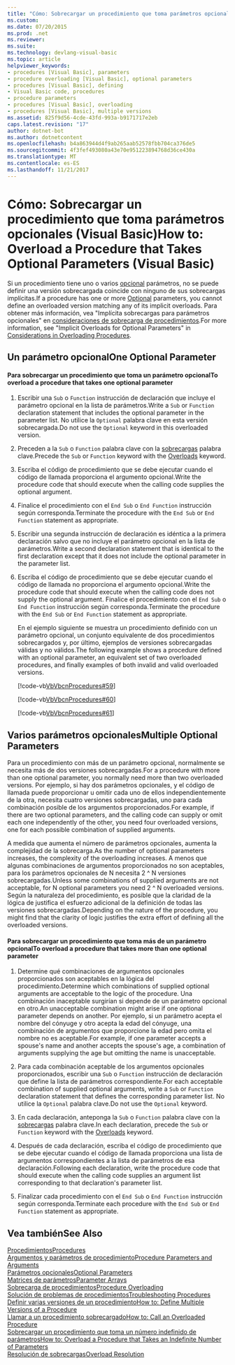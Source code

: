 ```yaml
---
title: "Cómo: Sobrecargar un procedimiento que toma parámetros opcionales (Visual Basic)"
ms.custom: 
ms.date: 07/20/2015
ms.prod: .net
ms.reviewer: 
ms.suite: 
ms.technology: devlang-visual-basic
ms.topic: article
helpviewer_keywords:
- procedures [Visual Basic], parameters
- procedure overloading [Visual Basic], optional parameters
- procedures [Visual Basic], defining
- Visual Basic code, procedures
- procedure parameters
- procedures [Visual Basic], overloading
- procedures [Visual Basic], multiple versions
ms.assetid: 825f9d56-4cde-43fd-993a-b9171717e2eb
caps.latest.revision: "17"
author: dotnet-bot
ms.author: dotnetcontent
ms.openlocfilehash: b4a863944d4f9ab265aab52578fbb704ca376de5
ms.sourcegitcommit: 4f3fef493080a43e70e951223894768d36ce430a
ms.translationtype: MT
ms.contentlocale: es-ES
ms.lasthandoff: 11/21/2017
---
```

# <a name="how-to-overload-a-procedure-that-takes-optional-parameters-visual-basic"></a><span data-ttu-id="4b7d7-102">Cómo: Sobrecargar un procedimiento que toma parámetros opcionales (Visual Basic)</span><span class="sxs-lookup"><span data-stu-id="4b7d7-102">How to: Overload a Procedure that Takes Optional Parameters (Visual Basic)</span></span>
<span data-ttu-id="4b7d7-103">Si un procedimiento tiene uno o varios [opcional](../../../../visual-basic/language-reference/modifiers/optional.md) parámetros, no se puede definir una versión sobrecargada coincide con ninguno de sus sobrecargas implícitas.</span><span class="sxs-lookup"><span data-stu-id="4b7d7-103">If a procedure has one or more [Optional](../../../../visual-basic/language-reference/modifiers/optional.md) parameters, you cannot define an overloaded version matching any of its implicit overloads.</span></span> <span data-ttu-id="4b7d7-104">Para obtener más información, vea "Implícita sobrecargas para parámetros opcionales" en [consideraciones de sobrecarga de procedimientos](./considerations-in-overloading-procedures.md).</span><span class="sxs-lookup"><span data-stu-id="4b7d7-104">For more information, see "Implicit Overloads for Optional Parameters" in [Considerations in Overloading Procedures](./considerations-in-overloading-procedures.md).</span></span>  
  
## <a name="one-optional-parameter"></a><span data-ttu-id="4b7d7-105">Un parámetro opcional</span><span class="sxs-lookup"><span data-stu-id="4b7d7-105">One Optional Parameter</span></span>  
  
#### <a name="to-overload-a-procedure-that-takes-one-optional-parameter"></a><span data-ttu-id="4b7d7-106">Para sobrecargar un procedimiento que toma un parámetro opcional</span><span class="sxs-lookup"><span data-stu-id="4b7d7-106">To overload a procedure that takes one optional parameter</span></span>  
  
1.  <span data-ttu-id="4b7d7-107">Escribir una `Sub` o `Function` instrucción de declaración que incluye el parámetro opcional en la lista de parámetros.</span><span class="sxs-lookup"><span data-stu-id="4b7d7-107">Write a `Sub` or `Function` declaration statement that includes the optional parameter in the parameter list.</span></span> <span data-ttu-id="4b7d7-108">No utilice la `Optional` palabra clave en esta versión sobrecargada.</span><span class="sxs-lookup"><span data-stu-id="4b7d7-108">Do not use the `Optional` keyword in this overloaded version.</span></span>  
  
2.  <span data-ttu-id="4b7d7-109">Preceden a la `Sub` o `Function` palabra clave con la [sobrecargas](../../../../visual-basic/language-reference/modifiers/overloads.md) palabra clave.</span><span class="sxs-lookup"><span data-stu-id="4b7d7-109">Precede the `Sub` or `Function` keyword with the [Overloads](../../../../visual-basic/language-reference/modifiers/overloads.md) keyword.</span></span>  
  
3.  <span data-ttu-id="4b7d7-110">Escriba el código de procedimiento que se debe ejecutar cuando el código de llamada proporciona el argumento opcional.</span><span class="sxs-lookup"><span data-stu-id="4b7d7-110">Write the procedure code that should execute when the calling code supplies the optional argument.</span></span>  
  
4.  <span data-ttu-id="4b7d7-111">Finalice el procedimiento con el `End Sub` o `End Function` instrucción según corresponda.</span><span class="sxs-lookup"><span data-stu-id="4b7d7-111">Terminate the procedure with the `End Sub` or `End Function` statement as appropriate.</span></span>  
  
5.  <span data-ttu-id="4b7d7-112">Escribir una segunda instrucción de declaración es idéntica a la primera declaración salvo que no incluye el parámetro opcional en la lista de parámetros.</span><span class="sxs-lookup"><span data-stu-id="4b7d7-112">Write a second declaration statement that is identical to the first declaration except that it does not include the optional parameter in the parameter list.</span></span>  
  
6.  <span data-ttu-id="4b7d7-113">Escriba el código de procedimiento que se debe ejecutar cuando el código de llamada no proporciona el argumento opcional.</span><span class="sxs-lookup"><span data-stu-id="4b7d7-113">Write the procedure code that should execute when the calling code does not supply the optional argument.</span></span> <span data-ttu-id="4b7d7-114">Finalice el procedimiento con el `End Sub` o `End Function` instrucción según corresponda.</span><span class="sxs-lookup"><span data-stu-id="4b7d7-114">Terminate the procedure with the `End Sub` or `End Function` statement as appropriate.</span></span>  
  
     <span data-ttu-id="4b7d7-115">En el ejemplo siguiente se muestra un procedimiento definido con un parámetro opcional, un conjunto equivalente de dos procedimientos sobrecargados y, por último, ejemplos de versiones sobrecargadas válidas y no válidos.</span><span class="sxs-lookup"><span data-stu-id="4b7d7-115">The following example shows a procedure defined with an optional parameter,  an equivalent set of two overloaded procedures, and finally examples of both invalid and valid overloaded versions.</span></span>  
  
     [!code-vb[VbVbcnProcedures#59](./codesnippet/VisualBasic/how-to-overload-a-procedure-that-takes-optional-parameters_1.vb)]  
  
     [!code-vb[VbVbcnProcedures#60](./codesnippet/VisualBasic/how-to-overload-a-procedure-that-takes-optional-parameters_2.vb)]  
  
     [!code-vb[VbVbcnProcedures#61](./codesnippet/VisualBasic/how-to-overload-a-procedure-that-takes-optional-parameters_3.vb)]  
  
## <a name="multiple-optional-parameters"></a><span data-ttu-id="4b7d7-116">Varios parámetros opcionales</span><span class="sxs-lookup"><span data-stu-id="4b7d7-116">Multiple Optional Parameters</span></span>  
 <span data-ttu-id="4b7d7-117">Para un procedimiento con más de un parámetro opcional, normalmente se necesita más de dos versiones sobrecargadas.</span><span class="sxs-lookup"><span data-stu-id="4b7d7-117">For a procedure with more than one optional parameter, you normally need more than two overloaded versions.</span></span> <span data-ttu-id="4b7d7-118">Por ejemplo, si hay dos parámetros opcionales, y el código de llamada puede proporcionar u omitir cada uno de ellos independientemente de la otra, necesita cuatro versiones sobrecargadas, uno para cada combinación posible de los argumentos proporcionados.</span><span class="sxs-lookup"><span data-stu-id="4b7d7-118">For example, if there are two optional parameters, and the calling code can supply or omit each one independently of the other, you need four overloaded versions, one for each possible combination of supplied arguments.</span></span>  
  
 <span data-ttu-id="4b7d7-119">A medida que aumenta el número de parámetros opcionales, aumenta la complejidad de la sobrecarga.</span><span class="sxs-lookup"><span data-stu-id="4b7d7-119">As the number of optional parameters increases, the complexity of the overloading increases.</span></span> <span data-ttu-id="4b7d7-120">A menos que algunas combinaciones de argumentos proporcionados no son aceptables, para los parámetros opcionales de N necesita 2 ^ N versiones sobrecargadas.</span><span class="sxs-lookup"><span data-stu-id="4b7d7-120">Unless some combinations of supplied arguments are not acceptable, for N optional parameters you need 2 ^ N overloaded versions.</span></span> <span data-ttu-id="4b7d7-121">Según la naturaleza del procedimiento, es posible que la claridad de la lógica de justifica el esfuerzo adicional de la definición de todas las versiones sobrecargadas.</span><span class="sxs-lookup"><span data-stu-id="4b7d7-121">Depending on the nature of the procedure, you might find that the clarity of logic justifies the extra effort of defining all the overloaded versions.</span></span>  
  
#### <a name="to-overload-a-procedure-that-takes-more-than-one-optional-parameter"></a><span data-ttu-id="4b7d7-122">Para sobrecargar un procedimiento que toma más de un parámetro opcional</span><span class="sxs-lookup"><span data-stu-id="4b7d7-122">To overload a procedure that takes more than one optional parameter</span></span>  
  
1.  <span data-ttu-id="4b7d7-123">Determine qué combinaciones de argumentos opcionales proporcionados son aceptables en la lógica del procedimiento.</span><span class="sxs-lookup"><span data-stu-id="4b7d7-123">Determine which combinations of supplied optional arguments are acceptable to the logic of the procedure.</span></span> <span data-ttu-id="4b7d7-124">Una combinación inaceptable surgirían si depende de un parámetro opcional en otro.</span><span class="sxs-lookup"><span data-stu-id="4b7d7-124">An unacceptable combination might arise if one optional parameter depends on another.</span></span> <span data-ttu-id="4b7d7-125">Por ejemplo, si un parámetro acepta el nombre del cónyuge y otro acepta la edad del cónyuge, una combinación de argumentos que proporcione la edad pero omita el nombre no es aceptable.</span><span class="sxs-lookup"><span data-stu-id="4b7d7-125">For example, if one parameter accepts a spouse's name and another accepts the spouse's age, a combination of arguments supplying the age but omitting the name is unacceptable.</span></span>  
  
2.  <span data-ttu-id="4b7d7-126">Para cada combinación aceptable de los argumentos opcionales proporcionados, escribir una `Sub` o `Function` instrucción de declaración que define la lista de parámetros correspondiente.</span><span class="sxs-lookup"><span data-stu-id="4b7d7-126">For each acceptable combination of supplied optional arguments, write a `Sub` or `Function` declaration statement that defines the corresponding parameter list.</span></span> <span data-ttu-id="4b7d7-127">No utilice la `Optional` palabra clave.</span><span class="sxs-lookup"><span data-stu-id="4b7d7-127">Do not use the `Optional` keyword.</span></span>  
  
3.  <span data-ttu-id="4b7d7-128">En cada declaración, anteponga la `Sub` o `Function` palabra clave con la [sobrecargas](../../../../visual-basic/language-reference/modifiers/overloads.md) palabra clave.</span><span class="sxs-lookup"><span data-stu-id="4b7d7-128">In each declaration, precede the `Sub` or `Function` keyword with the [Overloads](../../../../visual-basic/language-reference/modifiers/overloads.md) keyword.</span></span>  
  
4.  <span data-ttu-id="4b7d7-129">Después de cada declaración, escriba el código de procedimiento que se debe ejecutar cuando el código de llamada proporciona una lista de argumentos correspondientes a la lista de parámetros de esa declaración.</span><span class="sxs-lookup"><span data-stu-id="4b7d7-129">Following each declaration, write the procedure code that should execute when the calling code supplies an argument list corresponding to that declaration's parameter list.</span></span>  
  
5.  <span data-ttu-id="4b7d7-130">Finalizar cada procedimiento con el `End Sub` o `End Function` instrucción según corresponda.</span><span class="sxs-lookup"><span data-stu-id="4b7d7-130">Terminate each procedure with the `End Sub` or `End Function` statement as appropriate.</span></span>  
  
## <a name="see-also"></a><span data-ttu-id="4b7d7-131">Vea también</span><span class="sxs-lookup"><span data-stu-id="4b7d7-131">See Also</span></span>  
 [<span data-ttu-id="4b7d7-132">Procedimientos</span><span class="sxs-lookup"><span data-stu-id="4b7d7-132">Procedures</span></span>](./index.md)  
 [<span data-ttu-id="4b7d7-133">Argumentos y parámetros de procedimiento</span><span class="sxs-lookup"><span data-stu-id="4b7d7-133">Procedure Parameters and Arguments</span></span>](./procedure-parameters-and-arguments.md)  
 [<span data-ttu-id="4b7d7-134">Parámetros opcionales</span><span class="sxs-lookup"><span data-stu-id="4b7d7-134">Optional Parameters</span></span>](./optional-parameters.md)  
 [<span data-ttu-id="4b7d7-135">Matrices de parámetros</span><span class="sxs-lookup"><span data-stu-id="4b7d7-135">Parameter Arrays</span></span>](./parameter-arrays.md)  
 [<span data-ttu-id="4b7d7-136">Sobrecarga de procedimientos</span><span class="sxs-lookup"><span data-stu-id="4b7d7-136">Procedure Overloading</span></span>](./procedure-overloading.md)  
 [<span data-ttu-id="4b7d7-137">Solución de problemas de procedimientos</span><span class="sxs-lookup"><span data-stu-id="4b7d7-137">Troubleshooting Procedures</span></span>](./troubleshooting-procedures.md)  
 [<span data-ttu-id="4b7d7-138">Definir varias versiones de un procedimiento</span><span class="sxs-lookup"><span data-stu-id="4b7d7-138">How to: Define Multiple Versions of a Procedure</span></span>](./how-to-define-multiple-versions-of-a-procedure.md)  
 [<span data-ttu-id="4b7d7-139">Llamar a un procedimiento sobrecargado</span><span class="sxs-lookup"><span data-stu-id="4b7d7-139">How to: Call an Overloaded Procedure</span></span>](./how-to-call-an-overloaded-procedure.md)  
 [<span data-ttu-id="4b7d7-140">Sobrecargar un procedimiento que toma un número indefinido de parámetros</span><span class="sxs-lookup"><span data-stu-id="4b7d7-140">How to: Overload a Procedure that Takes an Indefinite Number of Parameters</span></span>](./how-to-overload-a-procedure-that-takes-an-indefinite-number-of-parameters.md)  
 [<span data-ttu-id="4b7d7-141">Resolución de sobrecargas</span><span class="sxs-lookup"><span data-stu-id="4b7d7-141">Overload Resolution</span></span>](./overload-resolution.md)
